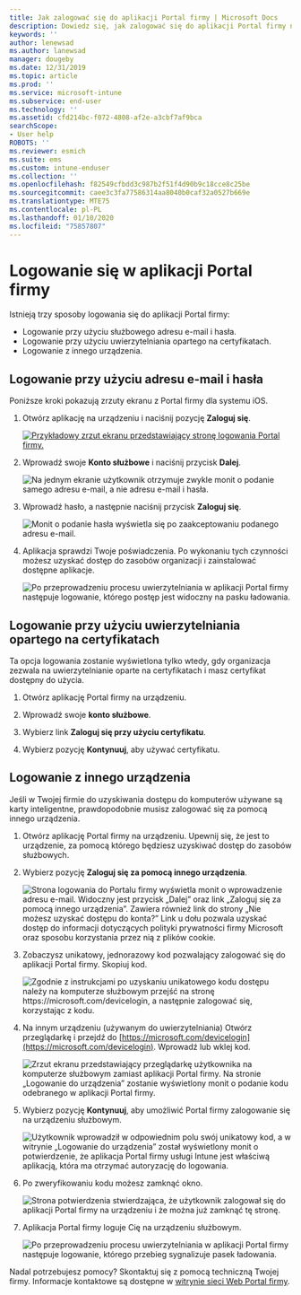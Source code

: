 ```yaml
---
title: Jak zalogować się do aplikacji Portal firmy | Microsoft Docs
description: Dowiedz się, jak zalogować się do aplikacji Portal firmy na wielu platformach.
keywords: ''
author: lenewsad
ms.author: lanewsad
manager: dougeby
ms.date: 12/31/2019
ms.topic: article
ms.prod: ''
ms.service: microsoft-intune
ms.subservice: end-user
ms.technology: ''
ms.assetid: cfd214bc-f072-4808-af2e-a3cbf7af9bca
searchScope:
- User help
ROBOTS: ''
ms.reviewer: esmich
ms.suite: ems
ms.custom: intune-enduser
ms.collection: ''
ms.openlocfilehash: f82549cfbdd3c987b2f51f4d90b9c18cce8c25be
ms.sourcegitcommit: caee3c3fa77586314aa8040b0caf32a0527b669e
ms.translationtype: MTE75
ms.contentlocale: pl-PL
ms.lasthandoff: 01/10/2020
ms.locfileid: "75857807"
---
```

# <a name="sign-in-to-company-portal"></a>Logowanie się w aplikacji Portal firmy  

Istnieją trzy sposoby logowania się do aplikacji Portal firmy:

* Logowanie przy użyciu służbowego adresu e-mail i hasła.  
* Logowanie przy użyciu uwierzytelniania opartego na certyfikatach.  
* Logowanie z innego urządzenia.    


## <a name="sign-in-with-your-email-address-and-password"></a>Logowanie przy użyciu adresu e-mail i hasła
Poniższe kroki pokazują zrzuty ekranu z Portal firmy dla systemu iOS.  

1. Otwórz aplikację na urządzeniu i naciśnij pozycję **Zaloguj się**.  

   [ ![Przykładowy zrzut ekranu przedstawiający stronę logowania Portal firmy.](/intune-user-help/media/intune-ios-cp-signin-1908.png) ](/intune-user-help/media/intune-ios-cp-signin-lightbox-1908.png#lightbox)  


2. Wprowadź swoje **Konto służbowe** i naciśnij przycisk **Dalej**.

   ![Na jednym ekranie użytkownik otrzymuje zwykle monit o podanie samego adresu e-mail, a nie adresu e-mail i hasła.](/intune-user-help/media/cp_ios_aad_signin_after_1804_002.png)

3. Wprowadź hasło, a następnie naciśnij przycisk **Zaloguj się**.

   ![Monit o podanie hasła wyświetla się po zaakceptowaniu podanego adresu e-mail.](/intune-user-help/media/cp_ios_aad_signin_after_1804_003.png)

4. Aplikacja sprawdzi Twoje poświadczenia. Po wykonaniu tych czynności możesz uzyskać dostęp do zasobów organizacji i zainstalować dostępne aplikacje.  

   ![Po przeprowadzeniu procesu uwierzytelniania w aplikacji Portal firmy następuje logowanie, którego postęp jest widoczny na pasku ładowania.](/intune-user-help/media/cp_ios_aad_signin_after_1804_004.png)

## <a name="sign-in-with-certificate-based-authentication"></a>Logowanie przy użyciu uwierzytelniania opartego na certyfikatach
Ta opcja logowania zostanie wyświetlona tylko wtedy, gdy organizacja zezwala na uwierzytelnianie oparte na certyfikatach i masz certyfikat dostępny do użycia.  

1. Otwórz aplikację Portal firmy na urządzeniu.  

2. Wprowadź swoje **konto służbowe**.  

3. Wybierz link **Zaloguj się przy użyciu certyfikatu**.  

4. Wybierz pozycję **Kontynuuj**, aby używać certyfikatu.  

## <a name="sign-in-from-another-device"></a>Logowanie z innego urządzenia

Jeśli w Twojej firmie do uzyskiwania dostępu do komputerów używane są karty inteligentne, prawdopodobnie musisz zalogować się za pomocą innego urządzenia.  

1. Otwórz aplikację Portal firmy na urządzeniu. Upewnij się, że jest to urządzenie, za pomocą którego będziesz uzyskiwać dostęp do zasobów służbowych.       

1. Wybierz pozycję **Zaloguj się za pomocą innego urządzenia**.  

   ![Strona logowania do Portalu firmy wyświetla monit o wprowadzenie adresu e-mail.  Widoczny jest przycisk „Dalej” oraz link „Zaloguj się za pomocą innego urządzenia”. Zawiera również link do strony „Nie możesz uzyskać dostępu do konta?” Link u dołu pozwala uzyskać dostęp do informacji dotyczących polityki prywatności firmy Microsoft oraz sposobu korzystania przez nią z plików cookie.](/intune-user-help/media/cp_ios_aad_signin_after_1804_005.png)

2. Zobaczysz unikatowy, jednorazowy kod pozwalający zalogować się do aplikacji Portal firmy. Skopiuj kod.

   ![Zgodnie z instrukcjami po uzyskaniu unikatowego kodu dostępu należy na komputerze służbowym przejść na stronę https://microsoft.com/devicelogin, a następnie zalogować się, korzystając z kodu.](/intune-user-help/media/cp_ios_aad_signin_after_1804_006.png)

3. Na innym urządzeniu (używanym do uwierzytelniania) Otwórz przeglądarkę i przejdź do [https://microsoft.com/devicelogin](https://microsoft.com/devicelogin). Wprowadź lub wklej kod.  

   ![Zrzut ekranu przedstawiający przeglądarkę użytkownika na komputerze służbowym zamiast aplikacji Portal firmy. Na stronie „Logowanie do urządzenia” zostanie wyświetlony monit o podanie kodu odebranego w aplikacji Portal firmy.](/intune/media/cp_ios_aad_signin_from_another_device_after_1704_004.png)

4. Wybierz pozycję __Kontynuuj__, aby umożliwić Portal firmy zalogowanie się na urządzeniu służbowym.   

   ![Użytkownik wprowadził w odpowiednim polu swój unikatowy kod, a w witrynie „Logowanie do urządzenia” został wyświetlony monit o potwierdzenie, że aplikacja Portal firmy usługi Intune jest właściwą aplikacją, która ma otrzymać autoryzację do logowania.](/intune/media/cp_ios_aad_signin_from_another_device_after_1704_005.png)

5. Po zweryfikowaniu kodu możesz zamknąć okno.  

   ![Strona potwierdzenia stwierdzająca, że użytkownik zalogował się do aplikacji Portal firmy na urządzeniu i że można już zamknąć tę stronę.](/intune/media/cp_ios_aad_signin_from_another_device_after_1704_006.png)

6. Aplikacja Portal firmy loguje Cię na urządzeniu służbowym.  

   ![Po przeprowadzeniu procesu uwierzytelniania w aplikacji Portal firmy następuje logowanie, którego przebieg sygnalizuje pasek ładowania.](/intune-user-help/media/cp_ios_aad_signin_after_1804_007.png)

Nadal potrzebujesz pomocy? Skontaktuj się z pomocą techniczną Twojej firmy. Informacje kontaktowe są dostępne w [witrynie sieci Web Portal firmy](https://go.microsoft.com/fwlink/?linkid=2010980).  
